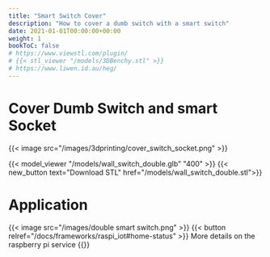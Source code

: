 ```yaml
---
title: "Smart Switch Cover"
description: "How to cover a dumb switch with a smart switch"
date: 2021-01-01T00:00:00+00:00
weight: 1
bookToC: false
# https://www.viewstl.com/plugin/
# {{< stl_viewer "/models/3DBenchy.stl" >}}
# https://www.liwen.id.au/heg/
---
```


# Cover Dumb Switch and smart Socket

{{< image src="/images/3dprinting/cover_switch_socket.png" >}}

{{< model_viewer "/models/wall_switch_double.glb" "400" >}}
{{< new_button text="Download STL" href="/models/wall_switch_double.stl">}}

# Application

{{< image src="/images/double smart switch.png" >}}
{{< button relref="/docs/frameworks/raspi_iot#home-status" >}} More details on the raspberry pi service {{</button>}}
